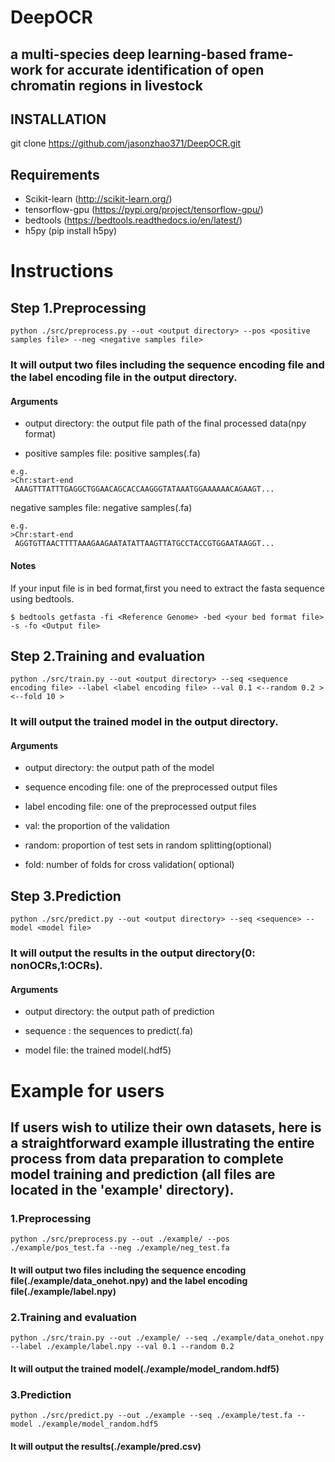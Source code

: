 # DeepOCR
## a multi-species deep learning-based frame-work for accurate identification of open chromatin regions in livestock


## INSTALLATION 
git clone https://github.com/jasonzhao371/DeepOCR.git

## Requirements
- Scikit-learn (http://scikit-learn.org/)
- tensorflow-gpu (https://pypi.org/project/tensorflow-gpu/)
- bedtools (https://bedtools.readthedocs.io/en/latest/)
- h5py (pip install h5py)

# Instructions

## Step 1.Preprocessing
```shell
python ./src/preprocess.py --out <output directory> --pos <positive samples file> --neg <negative samples file>
```
### It will output two files including the sequence encoding file and the label encoding file in the output directory.
#### Arguments
  
- output directory: the output file path of the final processed data(npy format)
  
- positive samples file: positive samples(.fa)
  
 ```
 e.g.
 >Chr:start-end
  AAAGTTTATTTGAGGCTGGAACAGCACCAAGGGTATAAATGGAAAAAACAGAAGT...
 ```
negative samples file: negative samples(.fa)
 ```
 e.g.
 >Chr:start-end
  AGGTGTTAACTTTTAAAGAAGAATATATTAAGTTATGCCTACCGTGGAATAAGGT...
 ```
#### Notes
If your input file is in bed format,first you need to extract the fasta sequence using bedtools.
```
$ bedtools getfasta -fi <Reference Genome> -bed <your bed format file> -s -fo <Output file>
```
## Step 2.Training and evaluation

```shell
python ./src/train.py --out <output directory> --seq <sequence encoding file> --label <label encoding file> --val 0.1 <--random 0.2 > <--fold 10 >
```
### It will output the trained model in the output directory.
#### Arguments

- output directory: the output path of the model 
  
- sequence encoding file: one of the preprocessed output files
  
- label encoding file: one of the preprocessed output files
  
- val: the proportion of the validation
  
- random: proportion of test sets in random splitting(optional)
  
- fold: number of folds for cross validation( optional)

## Step 3.Prediction
```shell
python ./src/predict.py --out <output directory> --seq <sequence> --model <model file>
```
### It will output the results in the output directory(0: nonOCRs,1:OCRs).
#### Arguments

- output directory: the output path of prediction 

- sequence : the sequences to predict(.fa)

- model file: the trained model(.hdf5)

# Example for users
## If users wish to utilize their own datasets, here is a straightforward example illustrating the entire process from data preparation to complete model training and prediction (all files are located in the 'example' directory).
### 1.Preprocessing
```shell
python ./src/preprocess.py --out ./example/ --pos ./example/pos_test.fa --neg ./example/neg_test.fa
```
#### It will output two files including the sequence encoding file(./example/data_onehot.npy) and the label encoding file(./example/label.npy)

### 2.Training and evaluation
```shell
python ./src/train.py --out ./example/ --seq ./example/data_onehot.npy  --label ./example/label.npy --val 0.1 --random 0.2
```
#### It will output the trained model(./example/model_random.hdf5)

### 3.Prediction
```shell
python ./src/predict.py --out ./example --seq ./example/test.fa --model ./example/model_random.hdf5
```  
 #### It will output the results(./example/pred.csv)



